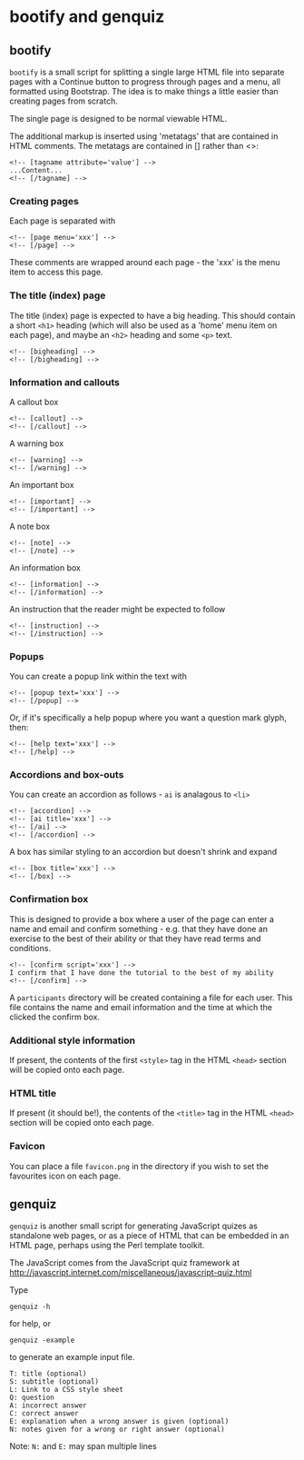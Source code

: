 bootify and genquiz
===================

bootify
-------

`bootify` is a small script for splitting a single large HTML file
into separate pages with a Continue button to progress through pages
and a menu, all formatted using Bootstrap. The idea is to make things
a little easier than creating pages from scratch.

The single page is designed to be normal viewable HTML. 

The additional markup is inserted using 'metatags' that are contained
in HTML comments. The metatags are contained in [] rather than <>:

    <!-- [tagname attribute='value'] -->
    ...Content...
    <!-- [/tagname] -->



### Creating pages

Each page is separated with

    <!-- [page menu='xxx'] -->
    <!-- [/page] -->

These comments are wrapped around each page - the 'xxx' is the menu
item to access this page.



### The title (index) page

The title (index) page is expected to have a big heading. This should
contain a short `<h1>` heading (which will also be used as a 'home' menu
item on each page), and maybe an `<h2>` heading and some `<p>` text.

    <!-- [bigheading] -->
    <!-- [/bigheading] -->



### Information and callouts

A callout box

    <!-- [callout] -->
    <!-- [/callout] -->

A warning box

    <!-- [warning] -->
    <!-- [/warning] -->

An important box

    <!-- [important] -->
    <!-- [/important] -->

A note box

    <!-- [note] -->
    <!-- [/note] -->

An information box

    <!-- [information] -->
    <!-- [/information] -->

An instruction that the reader might be expected to follow

    <!-- [instruction] -->
    <!-- [/instruction] -->



### Popups

You can create a popup link within the text with

    <!-- [popup text='xxx'] -->
    <!-- [/popup] -->

Or, if it's specifically a help popup where you want a question mark glyph, then:

    <!-- [help text='xxx'] -->
    <!-- [/help] -->



### Accordions and box-outs

You can create an accordion as follows - `ai` is analagous to `<li>`

    <!-- [accordion] -->
    <!-- [ai title='xxx'] -->
    <!-- [/ai] -->
    <!-- [/accordion] -->

A box has similar styling to an accordion but doesn't shrink and expand

    <!-- [box title='xxx'] -->
    <!-- [/box] -->



### Confirmation box

This is designed to provide a box where a user of the page can enter a
name and email and confirm something - e.g. that they have done an
exercise to the best of their ability or that they have read terms and
conditions.

    <!-- [confirm script='xxx'] -->
    I confirm that I have done the tutorial to the best of my ability
    <!-- [/confirm] -->

A `participants` directory will be created containing a file for each
user. This file contains the name and email information and the time
at which the clicked the confirm box.



### Additional style information

If present, the contents of the first `<style>` tag in the HTML
`<head>` section will be copied onto each page.



### HTML title

If present (it should be!), the contents of the `<title>` tag in the
HTML `<head>` section will be copied onto each page.



### Favicon

You can place a file `favicon.png` in the directory if you wish to set
the favourites icon on each page.



genquiz
-------

`genquiz` is another small script for generating JavaScript quizes as
standalone web pages, or as a piece of HTML that can be embedded in an
HTML page, perhaps using the Perl template toolkit.

The JavaScript comes from the JavaScript quiz framework at
http://javascript.internet.com/miscellaneous/javascript-quiz.html


Type 

    genquiz -h

for help, or

    genquiz -example

to generate an example input file.

    T: title (optional)
    S: subtitle (optional)
    L: Link to a CSS style sheet
    Q: question
    A: incorrect answer
    C: correct answer
    E: explanation when a wrong answer is given (optional)
    N: notes given for a wrong or right answer (optional)

Note: `N:` and `E:` may span multiple lines

